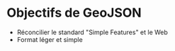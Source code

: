 <!SLIDE>

# Objectifs de GeoJSON

* Réconcilier le standard "Simple Features" et le Web
* Format léger et simple
